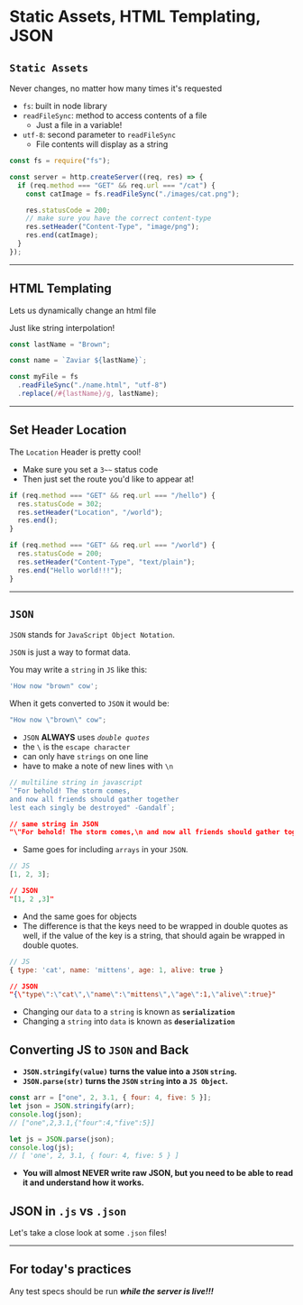 # Static Assets, HTML Templating, JSON

## `Static Assets`

Never changes, no matter how many times it's requested

- `fs`: built in node library
- `readFileSync`: method to access contents of a file
  - Just a file in a variable!
- `utf-8`: second parameter to `readFileSync`
  - File contents will display as a string

```js
const fs = require("fs");

const server = http.createServer((req, res) => {
  if (req.method === "GET" && req.url === "/cat") {
    const catImage = fs.readFileSync("./images/cat.png");

    res.statusCode = 200;
    // make sure you have the correct content-type
    res.setHeader("Content-Type", "image/png");
    res.end(catImage);
  }
});
```

---

## HTML Templating

Lets us dynamically change an html file

Just like string interpolation!

```js
const lastName = "Brown";

const name = `Zaviar ${lastName}`;

const myFile = fs
  .readFileSync("./name.html", "utf-8")
  .replace(/#{lastName}/g, lastName);
```

---

## Set Header Location

The `Location` Header is pretty cool!

- Make sure you set a `3~~` status code
- Then just set the route you'd like to appear at!

```js
if (req.method === "GET" && req.url === "/hello") {
  res.statusCode = 302;
  res.setHeader("Location", "/world");
  res.end();
}

if (req.method === "GET" && req.url === "/world") {
  res.statusCode = 200;
  res.setHeader("Content-Type", "text/plain");
  res.end("Hello world!!!");
}
```

---

## `JSON`

`JSON` stands for `JavaScript Object Notation`.

`JSON` is just a way to format data.

You may write a `string` in `JS` like this:

```js
'How now "brown" cow';
```

When it gets converted to `JSON` it would be:

```js
"How now \"brown\" cow";
```

- `JSON` **ALWAYS** uses _`double quotes`_
- the `\` is the `escape character`
- can only have `strings` on one line
- have to make a note of new lines with `\n`

```js
// multiline string in javascript
`"For behold! The storm comes, 
and now all friends should gather together
lest each singly be destroyed" -Gandalf`;
```

```JSON
// same string in JSON
"\"For behold! The storm comes,\n and now all friends should gather together \n lest each singly be destroyed\" -Gandalf"
```

- Same goes for including `arrays` in your `JSON`.

```js
// JS
[1, 2, 3];
```

```JSON
// JSON
"[1, 2 ,3]"
```

- And the same goes for objects
- The difference is that the keys need to be wrapped in double quotes as well, if the value of the key is a string, that should again be wrapped in double quotes.

```js
// JS
{ type: 'cat', name: 'mittens', age: 1, alive: true }
```

```JSON
// JSON
"{\"type\":\"cat\",\"name\":\"mittens\",\"age\":1,\"alive\":true}"
```

- Changing our `data` to a `string` is known as **`serialization`**
- Changing a `string` into `data` is known as **`deserialization`**

## Converting JS to `JSON` and Back

- **`JSON.stringify(value)` turns the value into a `JSON` `string`.**
- **`JSON.parse(str)` turns the `JSON` `string` into a `JS Object`.**

```js
const arr = ["one", 2, 3.1, { four: 4, five: 5 }];
let json = JSON.stringify(arr);
console.log(json);
// ["one",2,3.1,{"four":4,"five":5}]

let js = JSON.parse(json);
console.log(js);
// [ 'one', 2, 3.1, { four: 4, five: 5 } ]
```

- **You will almost NEVER write raw JSON, but you need to be able to read it and understand how it works.**

## JSON in `.js` vs `.json`

Let's take a close look at some `.json` files!

---

## For today's practices

Any test specs should be run **_while the server is live!!!_**
